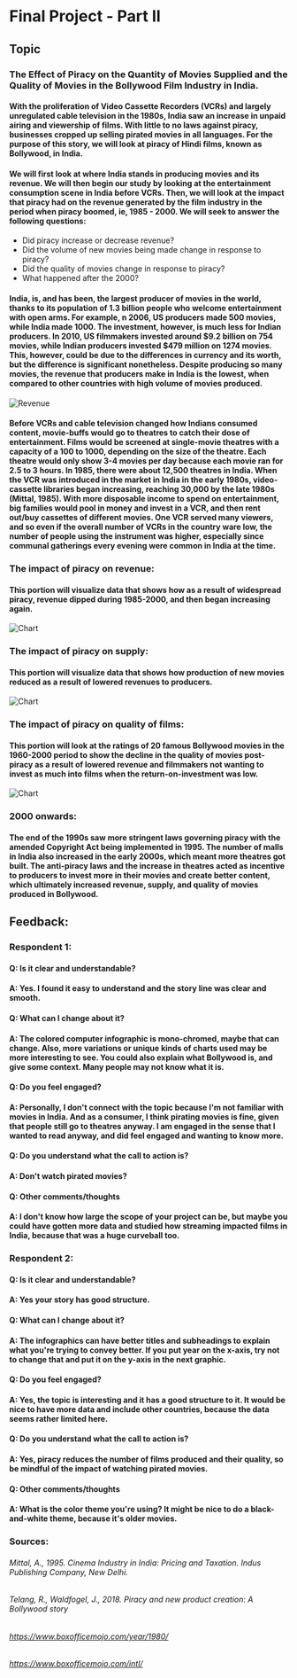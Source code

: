 # Final Project - Part II

## Topic 

### The Effect of Piracy on the Quantity of Movies Supplied and the Quality of Movies in the Bollywood Film Industry in India. 

#### With the proliferation of Video Cassette Recorders (VCRs) and largely unregulated cable television in the 1980s, India saw an increase in unpaid airing and viewership of films. With little to no laws against piracy, businesses cropped up selling pirated movies in all languages. For the purpose of this story, we will look at piracy of Hindi films, known as Bollywood, in India. 

#### We will first look at where India stands in producing movies and its revenue. We will then begin our study by looking at the entertainment consumption scene in India before VCRs. Then, we will look at the impact that piracy had on the revenue generated by the film industry in the period when piracy boomed, ie, 1985 - 2000. We will seek to answer the following questions: 
* Did piracy increase or decrease revenue? 
* Did the volume of new movies being made change in response to piracy? 
* Did the quality of movies change in response to piracy? 
* What happened after the 2000?

#### India, is, and has been, the largest producer of movies in the world, thanks to its population of 1.3 billion people who welcome entertainment with open arms. For example, n 2006, US producers made 500 movies, while India made 1000. The investment, however, is much less for Indian producers. In 2010, US filmmakers invested around $9.2 billion on 754 movies, while Indian producers invested $479 million on 1274 movies. This, however, could be due to the differences in currency and its worth, but the difference is significant nonetheless. Despite producing so many movies, the revenue that producers make in India is the lowest, when compared to other countries with high volume of movies produced. 

![Revenue](revenue_countries.png)

#### Before VCRs and cable television changed how Indians consumed content, movie-buffs would go to theatres to catch their dose of entertainment. Films would be screened at single-movie theatres with a capacity of a 100 to 1000, depending on the size of the theatre. Each theatre would only show 3-4 movies per day because each movie ran for 2.5 to 3 hours. In 1985, there were about 12,500 theatres in India. When the VCR was introduced in the market in India in the early 1980s, video-cassette libraries began increasing, reaching 30,000 by the late 1980s (Mittal, 1985). With more disposable income to spend on entertainment, big families would pool in money and invest in a VCR, and then rent out/buy cassettes of different movies. One VCR served many viewers, and so even if the overall number of VCRs in the country ware low, the number of people using the instrument was higher, especially since communal gatherings every evening were common in India at the time.  

### The impact of piracy on revenue: 

#### This portion will visualize data that shows how as a result of widespread piracy, revenue dipped during 1985-2000, and then began increasing again. 

![Chart](revenue_2.jpeg)

### The impact of piracy on supply: 

#### This portion will visualize data that shows how production of new movies reduced as a result of lowered revenues to producers. 

![Chart](supply_2.jpeg)

### The impact of piracy on quality of films: 

#### This portion will look at the ratings of 20 famous Bollywood movies in the 1960-2000 period to show the decline in the quality of movies post-piracy as a result of lowered revenue and filmmakers not wanting to invest as much into films when the return-on-investment was low. 

![Chart](quality_2.jpeg)

### 2000 onwards: 

#### The end of the 1990s saw more stringent laws governing piracy with the amended Copyright Act being implemented in 1995. The number of malls in India also increased in the early 2000s, which meant more theatres got built. The anti-piracy laws and the increase in theatres acted as incentive to producers to invest more in their movies and create better content, which ultimately increased revenue, supply, and quality of movies produced in Bollywood. 

## Feedback: 

### Respondent 1: 

#### Q: Is it clear and understandable? 
#### A: Yes. I found it easy to understand and the story line was clear and smooth. 

#### Q: What can I change about it? 
#### A: The colored computer infographic is mono-chromed, maybe that can change. Also, more variations or unique kinds of charts used may be more interesting to see. You could also explain what Bollywood is, and give some context. Many people may not know what it is. 

#### Q: Do you feel engaged? 
#### A: Personally, I don't connect with the topic because I'm not familiar with movies in India. And as a consumer, I think pirating movies is fine, given that people still go to theatres anyway. I am engaged in the sense that I wanted to read anyway, and did feel engaged and wanting to know more. 

#### Q: Do you understand what the call to action is?
#### A: Don't watch pirated movies? 

#### Q: Other comments/thoughts
#### A: I don't know how large the scope of your project can be, but maybe you could have gotten more data and studied how streaming impacted films in India, because that was a huge curveball too. 

### Respondent 2: 

#### Q: Is it clear and understandable? 
#### A: Yes your story has good structure. 

#### Q: What can I change about it? 
#### A: The infographics can have better titles and subheadings to explain what you're trying to convey better. If you put year on the x-axis, try not to change that and put it on the y-axis in the next graphic. 

#### Q: Do you feel engaged? 
#### A: Yes, the topic is interesting and it has a good structure to it. It would be nice to have more data and include other countries, because the data seems rather limited here. 

#### Q: Do you understand what the call to action is?
#### A: Yes, piracy reduces the number of films produced and their quality, so be mindful of the impact of watching pirated movies. 

#### Q: Other comments/thoughts
#### A: What is the color theme you're using? It might be nice to do a black-and-white theme, because it's older movies.  


### Sources: 

###### Mittal, A., 1995. Cinema Industry in India: Pricing and Taxation. Indus Publishing Company, New Delhi.
###### Telang, R., Waldfogel, J., 2018. Piracy and new product creation: A Bollywood story
###### https://www.boxofficemojo.com/year/1980/
###### https://www.boxofficemojo.com/intl/




